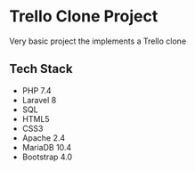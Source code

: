 # Trello Clone Project
 Very basic project the implements a Trello clone
## Tech Stack

* PHP 7.4
* Laravel 8
* SQL
* HTML5
* CSS3
* Apache 2.4
* MariaDB 10.4
* Bootstrap 4.0
